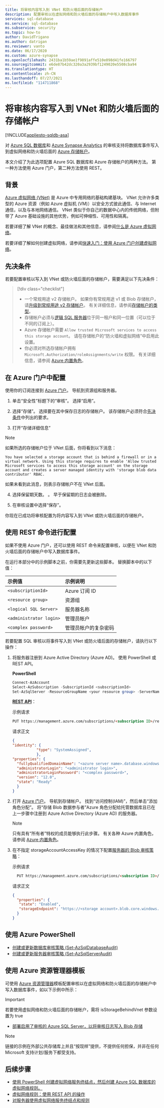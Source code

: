 ```yaml
---
title: 将审核内容写入到 VNet 和防火墙后面的存储帐户
description: 配置审核以在虚拟网络和防火墙后面的存储帐户中写入数据库事件
services: sql-database
ms.service: sql-database
ms.subservice: security
ms.topic: how-to
author: DavidTrigano
ms.author: datrigan
ms.reviewer: vanto
ms.date: 06/17/2020
ms.custom: azure-synapse
ms.openlocfilehash: 2431ba1b59ae1f9891affe510e098d41fe166797
ms.sourcegitcommit: e6de87b42dc320a3a2939bf1249020e5508cba94
ms.translationtype: HT
ms.contentlocale: zh-CN
ms.lasthandoff: 07/27/2021
ms.locfileid: "114711868"
---
```

# <a name="write-audit-to-a-storage-account-behind-vnet-and-firewall"></a>将审核内容写入到 VNet 和防火墙后面的存储帐户
[!INCLUDE[appliesto-sqldb-asa](../includes/appliesto-sqldb-asa.md)]


对 [Azure SQL 数据库](sql-database-paas-overview.md)和 [Azure Synapse Analytics](../../synapse-analytics/sql-data-warehouse/sql-data-warehouse-overview-what-is.md) 的审核支持将数据库事件写入到虚拟网络和防火墙后面的 [Azure 存储帐户](../../storage/common/storage-account-overview.md)。

本文介绍了为此选项配置 Azure SQL 数据库和 Azure 存储帐户的两种方法。 第一种方法使用 Azure 门户，第二种方法使用 REST。

## <a name="background"></a>背景

[Azure 虚拟网络 (VNet)](../../virtual-network/virtual-networks-overview.md) 是 Azure 中专用网络的基础构建基块。 VNet 允许许多类型的 Azure 资源（例如 Azure 虚拟机 (VM)）以安全方式彼此通信、与 Internet 通信，以及与本地网络通信。 VNet 类似于你自己的数据中心内的传统网络，但附带了 Azure 基础设施的其他优势，例如可伸缩性、可用性和隔离。

若要详细了解 VNet 的概念、最佳做法和其他信息，请参阅[什么是 Azure 虚拟网络](../../virtual-network/virtual-networks-overview.md)。

若要详细了解如何创建虚拟网络，请参阅[快速入门：使用 Azure 门户创建虚拟网络](../../virtual-network/quick-create-portal.md)。

## <a name="prerequisites"></a>先决条件

若要配置审核以写入到 VNet 或防火墙后面的存储帐户，需要满足以下先决条件：

> [!div class="checklist"]
>
> * 一个常规用途 v2 存储帐户。 如果你有常规用途 v1 或 Blob 存储帐户，请[升级到常规用途 v2 存储帐户](../../storage/common/storage-account-upgrade.md)。 有关详细信息，请参阅[存储帐户的类型](../../storage/common/storage-account-overview.md#types-of-storage-accounts)。
> * 存储帐户必须与[逻辑 SQL 服务器](logical-servers.md)位于同一租户和同一位置（可以位于不同的订阅上）。
> * Azure 存储帐户需要 `Allow trusted Microsoft services to access this storage account`。 请在存储帐户的“防火墙和虚拟网络”中启用此设置。
> * 你必须对所选存储帐户拥有 `Microsoft.Authorization/roleAssignments/write` 权限。 有关详细信息，请参阅 [Azure 内置角色](../../role-based-access-control/built-in-roles.md)。

## <a name="configure-in-azure-portal"></a>在 Azure 门户中配置

使用你的订阅连接到 [Azure 门户](https://portal.azure.com)。 导航到资源组和服务器。

1. 单击“安全性”标题下的“审核”。 选择“启用”。

2. 选择“存储”。 选择要在其中保存日志的存储帐户。 该存储帐户必须符合[先决条件](#prerequisites)中列出的要求。

3. 打开“存储详细信息”

  > [!NOTE]
  > 如果所选的存储帐户位于 VNet 后面，你将看到以下消息：
  >
  >`You have selected a storage account that is behind a firewall or in a virtual network. Using this storage requires to enable 'Allow trusted Microsoft services to access this storage account' on the storage account and creates a server managed identity with 'storage blob data contributor' RBAC.`
  >
  >如果未看到此消息，则表示存储帐户不在 VNet 后面。

4. 选择保留期天数。 。 早于保留期的日志会被删除。

5. 在审核设置中选择“保存”。

你现在已成功将审核配置为将内容写入到 VNet 或防火墙后面的存储帐户。

## <a name="configure-with-rest-commands"></a>使用 REST 命令进行配置

如果不使用 Azure 门户，还可以使用 REST 命令来配置审核，以便在 VNet 和防火墙后面的存储帐户中写入数据库事件。

在运行本部分中的示例脚本之前，你需要先更新这些脚本。 替换脚本中的以下值：

|示例值|示例说明|
|:-----|:-----|
|`<subscriptionId>`| Azure 订阅 ID|
|`<resource group>`| 资源组|
|`<logical SQL Server>`| 服务器名称|
|`<administrator login>`| 管理员帐户 |
|`<complex password>`| 管理员帐户的复杂密码|

若要配置 SQL 审核以将事件写入到 VNet 或防火墙后面的存储帐户，请执行以下操作：

1. 将服务器注册到 Azure Active Directory (Azure AD)。 使用 PowerShell 或 REST API。

   **PowerShell**

   ```powershell
   Connect-AzAccount
   Select-AzSubscription -SubscriptionId <subscriptionId>
   Set-AzSqlServer -ResourceGroupName <your resource group> -ServerName <azure server name> -AssignIdentity
   ```

   [**REST API**](/rest/api/sql/servers/createorupdate)：

   示例请求

   ```html
   PUT https://management.azure.com/subscriptions/<subscription ID>/resourceGroups/<resource group>/providers/Microsoft.Sql/servers/<azure server name>?api-version=2015-05-01-preview
   ```

   请求正文

   ```json
   {
   "identity": {
              "type": "SystemAssigned",
              },
   "properties": {
     "fullyQualifiedDomainName": "<azure server name>.database.windows.net",
     "administratorLogin": "<administrator login>",
     "administratorLoginPassword": "<complex password>",
     "version": "12.0",
     "state": "Ready"
     }
   }
   ```

2. 打开 [Azure 门户](https://portal.azure.com)。 导航到存储帐户。 找到“访问控制(IAM)”，然后单击“添加角色分配”。  将“存储 Blob 数据参与者”Azure 角色分配给托管数据库且已在上一步骤中注册到 Azure Active Directory (Azure AD) 的服务器。

   > [!NOTE]
   > 只有具有“所有者”特权的成员能够执行此步骤。 有关各种 Azure 内置角色，请参阅 [Azure 内置角色](../../role-based-access-control/built-in-roles.md)。

3. 在不指定 storageAccountAccessKey 的情况下配置[服务器的 Blob 审核策略](/rest/api/sql/server%20auditing%20settings/createorupdate)：

   示例请求

   ```html
     PUT https://management.azure.com/subscriptions/<subscription ID>/resourceGroups/<resource group>/providers/Microsoft.Sql/servers/<azure server name>/auditingSettings/default?api-version=2017-03-01-preview
   ```

   请求正文

   ```json
   {
     "properties": {
      "state": "Enabled",
      "storageEndpoint": "https://<storage account>.blob.core.windows.net"
     }
   }
   ```

## <a name="using-azure-powershell"></a>使用 Azure PowerShell

- [创建或更新数据库审核策略 (Set-AzSqlDatabaseAudit)](/powershell/module/az.sql/set-azsqldatabaseaudit)
- [创建或更新服务器审核策略 (Set-AzSqlServerAudit)](/powershell/module/az.sql/set-azsqlserveraudit)

## <a name="using-azure-resource-manager-template"></a>使用 Azure 资源管理器模板

可使用 [Azure 资源管理器](../../azure-resource-manager/management/overview.md)模板配置审核以在虚拟网络和防火墙后面的存储帐户中写入数据库事件，如以下示例中所示：

> [!IMPORTANT]
> 若要使用虚拟网络和防火墙后面的存储帐户，需将 isStorageBehindVnet 参数设置为 true

- [部署启用了审核的 Azure SQL Server，以将审核日志写入 Blob 存储](https://azure.microsoft.com/resources/templates/sql-auditing-server-policy-to-blob-storage/)

> [!NOTE]
> 链接的示例在外部公共存储库上并且“按现样”提供，不提供任何担保，并非在任何 Microsoft 支持计划/服务下都受支持。

## <a name="next-steps"></a>后续步骤

* [使用 PowerShell 创建虚拟网络服务终结点，然后创建 Azure SQL 数据库的虚拟网络规则。](scripts/vnet-service-endpoint-rule-powershell-create.md)
* [虚拟网络规则：使用 REST API 的操作](/rest/api/sql/virtualnetworkrules)
* [对服务器使用虚拟网络服务终结点和规则](vnet-service-endpoint-rule-overview.md)
